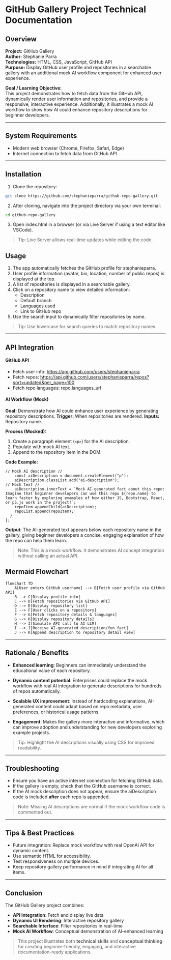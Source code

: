 # GitHub Gallery Project Technical Documentation

## Overview

**Project:** GitHub Gallery  
**Author:** Stephanie Parra  
**Technologies:** HTML, CSS, JavaScript, GitHub API  
**Purpose:** Display GitHub user profile and repositories in a searchable gallery with an additional mock AI workflow component for enhanced user experience.

**Goal / Learning Objective:**  
This project demonstrates how to fetch data from the GitHub API, dynamically render user information and repositories, and provide a responsive, interactive experience. Additionally, it illustrates a mock AI workflow to show how AI could enhance repository descriptions for beginner developers.

---

## System Requirements

- Modern web browser (Chrome, Firefox, Safari, Edge)  
- Internet connection to fetch data from GitHub API  

---

## Installation

1. Clone the repository:  
```bash
git clone https://github.com/stephanieparra/github-repo-gallery.git
```

2. After cloning, navigate into the project directory via your own terminal:
```bash
cd github-repo-gallery
```

3. Open index.html in a browser (or via Live Server if using a text editor like VSCode).
> Tip: Live Server allows real-time updates while editing the code.

## Usage

1. The app automatically fetches the GitHub profile for stephanieparra.
2. User profile information (avatar, bio, location, number of public repos) is displayed at the top.
3. A list of repositories is displayed in a searchable gallery.
4. Click on a repository name to view detailed information:
    - Description
    - Default branch
    - Languages used
    - Link to GitHub repo
5. Use the search input to dynamically filter repositories by name.
> Tip: Use lowercase for search queries to match repository names.
---
## API Integration
#### GitHub API
- Fetch user info: https://api.github.com/users/stephanieparra
- Fetch repos: https://api.github.com/users/stephanieparra/repos?sort=updated&per_page=100
- Fetch repo languages: repo.languages_url

#### AI Workflow (Mock)
**Goal:** Demonstrate how AI could enhance user experience by generating repository descriptions.
**Trigger:** When repositories are rendered.
**Inputs:** Repository name.

**Process (Mocked):**
1. Create a paragraph element (`<p>`) for the AI description.
2. Populate with mock AI text.
3. Append to the repository item in the DOM.

**Code Example:**
```
// Mock AI description //
    const aiDescription = document.createElement("p");
    aiDescription.classList.add("ai-description");
// Mock text //
    aiDescription.innerText = `Mock AI-generated fact about this repo: Imagine that beginner developers can use this repo ${repo.name} to learn faster by exploring examples of how either JS, Bootstrap, React, or p5.js work in the project!`;
    repoItem.appendChild(aiDescription);
    repoList.append(repoItem);
  }
};
```

**Output**:
The AI-generated text appears below each repository name in the gallery, giving beginner developers a concise, engaging explanation of how the repo can help them learn.
> Note: This is a mock workflow. It demonstrates AI concept integration without calling an actual API.

## Mermaid Flowchart
```
flowchart TD
    A[User enters GitHub username] --> B[Fetch user profile via GitHub API]
    B --> C[Display profile info]
    C --> D[Fetch repositories via GitHub API]
    D --> E[Display repository list]
    E --> F[User clicks on a repository]
    F --> G[Fetch repository details & languages]
    G --> H[Display repository details]
    H --> I[Simulate API call to AI LLM]
    I --> J[Receive AI-generated description/fun fact]
    J --> K[Append description to repository detail view]
```
---
## Rationale / Benefits

- **Enhanced learning**: Beginners can immediately understand the educational value of each repository.

- **Dynamic content potential**: Enterprises could replace the mock workflow with real AI integration to generate descriptions for hundreds of repos automatically.

- **Scalable UX improvement**: Instead of hardcoding explanations, AI-generated content could adapt based on repo metadata, user preferences, or historical usage patterns.

- **Engagement**: Makes the gallery more interactive and informative, which can improve adoption and understanding for new developers exploring example projects.
> Tip: Highlight the AI descriptions visually using CSS for improved readability.
---
## Troubleshooting
- Ensure you have an active internet connection for fetching GitHub data.
- If the gallery is empty, check that the GitHub username is correct.
- If the AI mock description does not appear, ensure the aiDescription code is included **after** each repo is appended.
> Note: Missing AI descriptions are normal if the mock workflow code is commented out.
---
## Tips & Best Practices
- Future integration: Replace mock workflow with real OpenAI API for dynamic content.
- Use semantic HTML for accessibility.
- Test responsiveness on multiple devices.
- Keep repository gallery performance in mind if integrating AI for all items.
---
## Conclusion
The GitHub Gallery project combines:
- **API Integration**: Fetch and display live data
- **Dynamic UI Rendering**: Interactive repository gallery
- **Searchable Interface**: Filter repositories in real-time
- **Mock AI Workflow**: Conceptual demonstration of AI-enhanced learning

>This project illustrates both **technical skills** and **conceptual thinking** for creating beginner-friendly, engaging, and interactive documentation-ready applications.



